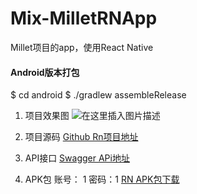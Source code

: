 # Mix-MilletRNApp
Millet项目的app，使用React Native

#### Android版本打包
$ cd android
$ ./gradlew assembleRelease

1. 项目效果图
![在这里插入图片描述](https://img-blog.csdnimg.cn/20201217113234962.gif)
2. 项目源码
[Github Rn项目地址](https://github.com/llayjun/Mix-MilletRNApp)

3. API接口 
[Swagger APi地址](http://139.224.40.178:8080/doc.html?plus=1)

4. APK包
账号： 1 密码：1
[RN APK包下载](https://download.csdn.net/download/llayjun/13710929)
